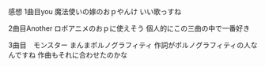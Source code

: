 感想
1曲目you
魔法使いの嫁のおｐやんけ
いい歌っすね

2曲目Another
ロボアニメのおｐに使えそう
個人的にこの三曲の中で一番好き

3曲目　モンスター
まんまポルノグラフィティ
作詞がポルノグラフィティの人なんですね
作曲もそれに合わせたのかな


